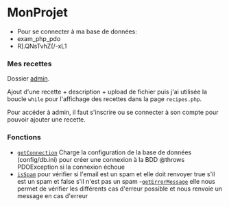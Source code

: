 # MonProjet
- Pour se connecter à ma base de données:
- exam_php_pdo
- R].QNsTvhZ(/-xL1

### Mes recettes 

Dossier [admin](admin/admin.php?action=add_recipe/).

Ajout d'une recette + description + upload de fichier puis j'ai utilisée la boucle `while` pour l'affichage des recettes dans la page `recipes.php`.

Pour accéder à admin, il faut s'inscrire ou se connecter à son compte pour pouvoir ajouter une recette.

### Fonctions

- [`getConnection`](functions/db.php) Charge la configuration de la base de données (config/db.ini) pour créer une connexion à la BDD @throws PDOException si la connexion échoue
- [`isSpam`](functions/emails.php) pour vérifier si l'email est un spam et elle doit renvoyer true s'il est un spam et false s'il n'est pas un spam
-[`getErrorMessage`](functions/error.php) elle nous permet de vérifier les différents cas d'erreur possible et nous renvoie un message en cas d'erreur